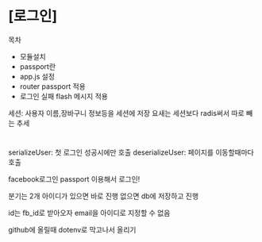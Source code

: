 # [로그인]

목차
- 모듈설치
- passport란
- app.js 설정
- router passport 적용
- 로그인 실패 flash 메시지 적용

세션: 사용자 이름,장바구니 정보등을 세션에 저장 요새는 세션보다 radis써서 따로 빼는 추세

#
serializeUser: 첫 로그인 성공시에만 호출
deserializeUser: 페이지를 이동할때마다 호출

facebook로그인
passport 이용해서 로그인!

분기는 2개 아이디가 있으면 바로 진행 없으면 db에 저장하고 진행

id는 fb_id로 받아오자
email을 아이디로 지정할 수 없음

github에 올릴때 dotenv로 막고나서 올리기
